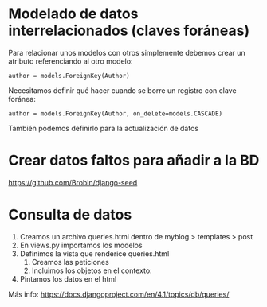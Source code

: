 # Modelado de datos interrelacionados (claves foráneas)
Para relacionar unos modelos con otros simplemente debemos crear un atributo referenciando al otro modelo:
```
author = models.ForeignKey(Author)
```

Necesitamos definir qué hacer cuando se borre un registro con clave foránea:
```
author = models.ForeignKey(Author, on_delete=models.CASCADE)
```
 También podemos definirlo para la actualización de datos

 # Crear datos faltos para añadir a la BD
 https://github.com/Brobin/django-seed

 # Consulta de datos
 1. Creamos un archivo queries.html dentro de myblog > templates > post
 2. En views.py importamos los modelos
 3. Definimos la vista que renderice queries.html
    1. Creamos las peticiones
    2. Incluimos los objetos en el contexto:
 4. Pintamos los datos en el html

Más info: https://docs.djangoproject.com/en/4.1/topics/db/queries/